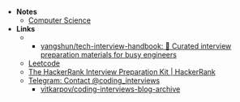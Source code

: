 - **Notes**
	- [Computer Science](Information%20Technology/Programming/Computer%20Science.md)
- **Links**
	- - [yangshun/tech-interview-handbook: 💯 Curated interview preparation materials for busy engineers](https://github.com/yangshun/tech-interview-handbook)
	- [Leetcode](Information%20Technology/Programming/Leetcode.md)
	- [The HackerRank Interview Preparation Kit | HackerRank](https://www.hackerrank.com/interview/interview-preparation-kit)
	- [Telegram: Contact @coding_interviews](https://t.me/coding_interviews)
		- [vitkarpov/coding-interviews-blog-archive](https://github.com/vitkarpov/coding-interviews-blog-archive/tree/main/posts)